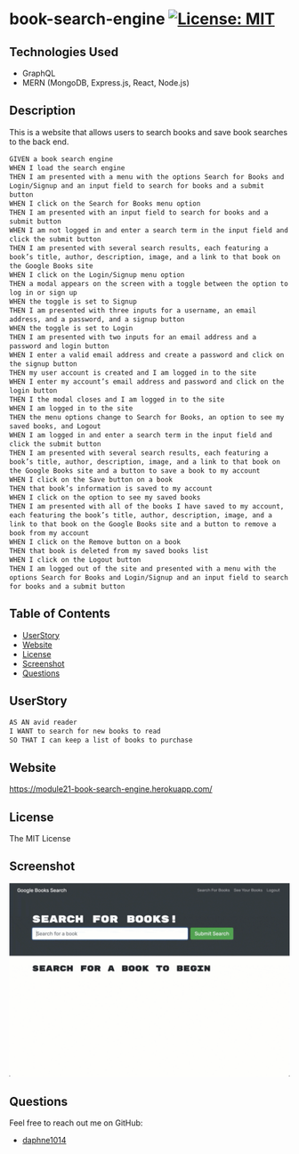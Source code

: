 # book-search-engine [![License: MIT](https://img.shields.io/badge/License-MIT-yellow.svg)](https://opensource.org/licenses/MIT)

## Technologies Used

* GraphQL
* MERN (MongoDB, Express.js, React, Node.js)

## Description 

This is a website that allows users to search books and save book searches to the back end.
```
GIVEN a book search engine
WHEN I load the search engine
THEN I am presented with a menu with the options Search for Books and Login/Signup and an input field to search for books and a submit button
WHEN I click on the Search for Books menu option
THEN I am presented with an input field to search for books and a submit button
WHEN I am not logged in and enter a search term in the input field and click the submit button
THEN I am presented with several search results, each featuring a book’s title, author, description, image, and a link to that book on the Google Books site
WHEN I click on the Login/Signup menu option
THEN a modal appears on the screen with a toggle between the option to log in or sign up
WHEN the toggle is set to Signup
THEN I am presented with three inputs for a username, an email address, and a password, and a signup button
WHEN the toggle is set to Login
THEN I am presented with two inputs for an email address and a password and login button
WHEN I enter a valid email address and create a password and click on the signup button
THEN my user account is created and I am logged in to the site
WHEN I enter my account’s email address and password and click on the login button
THEN I the modal closes and I am logged in to the site
WHEN I am logged in to the site
THEN the menu options change to Search for Books, an option to see my saved books, and Logout
WHEN I am logged in and enter a search term in the input field and click the submit button
THEN I am presented with several search results, each featuring a book’s title, author, description, image, and a link to that book on the Google Books site and a button to save a book to my account
WHEN I click on the Save button on a book
THEN that book’s information is saved to my account
WHEN I click on the option to see my saved books
THEN I am presented with all of the books I have saved to my account, each featuring the book’s title, author, description, image, and a link to that book on the Google Books site and a button to remove a book from my account
WHEN I click on the Remove button on a book
THEN that book is deleted from my saved books list
WHEN I click on the Logout button
THEN I am logged out of the site and presented with a menu with the options Search for Books and Login/Signup and an input field to search for books and a submit button 
```


## Table of Contents 
- [UserStory](#userstory)
- [Website](#website)
- [License](#license)
- [Screenshot](#screenshot)
- [Questions](#questions)
  

 ## UserStory

```
AS AN avid reader
I WANT to search for new books to read
SO THAT I can keep a list of books to purchase
```
## Website

https://module21-book-search-engine.herokuapp.com/

## License 
  
  The MIT License

## Screenshot
  
  ![screenshot image](./screenshot.gif?raw=true "Screenshot") 
   
## Questions
  Feel free to reach out me on GitHub:  
  * [daphne1014](https://github.com/daphne1014)

